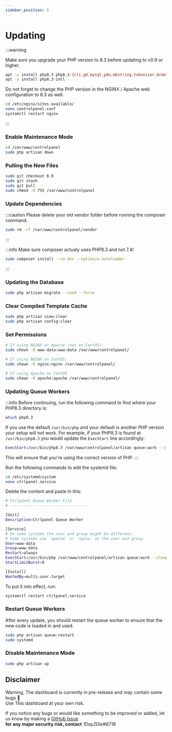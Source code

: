 ```yaml
---
sidebar_position: 5
---
```


# Updating

:::warning

Make sure you upgrade your PHP version to 8.3 before updating to v0.9 or higher.
```bash
apt -y install php8.3 php8.3-{cli,gd,mysql,pdo,mbstring,tokenizer,bcmath,xml,fpm,curl,zip}
apt -y install php8.3-intl
```
Do not forget to change the PHP version in the NGINX / Apache web configuration to 8.3 as well.
```bash
cd /etc/nginx/sites-available/
nano controlpanel.conf
systemctl restart nginx
```

:::

### Enable Maintenance Mode

```bash
cd /var/www/controlpanel
sudo php artisan down
```

### Pulling the New Files

```bash
sudo git checkout 0.9
sudo git stash
sudo git pull
sudo chmod -R 755 /var/www/controlpanel
```

### Update Dependencies

:::caution
Please delete your old vendor folder before running the composer command.
```bash
sudo rm -rf /var/www/controlpanel/vendor
```
:::

:::info
Make sure composer actualy uses PHP8.3 and not 7.4!
```bash
sudo composer install --no-dev --optimize-autoloader
```
:::

### Updating the Database

```bash
sudo php artisan migrate --seed --force
```

### Clear Compiled Template Cache

```bash
sudo php artisan view:clear
sudo php artisan config:clear
```

### Set Permissions

```bash
# If using NGINX or Apache (not on CentOS):
sudo chown -R www-data:www-data /var/www/controlpanel/

# If using NGINX on CentOS:
sudo chown -R nginx:nginx /var/www/controlpanel/

# If using Apache on CentOS
sudo chown -R apache:apache /var/www/controlpanel/
```

### Updating Queue Workers

:::info
Before continuing, run the following command to find where your PHP8.3 directory is:
```bash
which php8.3
```
If you use the default `/usr/bin/php` and your default is another PHP version your setup will not work. For example, if your PHP8.3 is found at `/usr/bin/php8.3` you would update the `ExecStart` line accordingly:
```bash
ExecStart=/usr/bin/php8.3 /var/www/controlpanel/artisan queue:work --sleep=3 --tries=3
```
This will ensure that you're using the correct version of PHP.
:::

Run the following commands to edit the systemd file:

```bash
cd /etc/systemd/system
nano ctrlpanel.service
```

Delete the content and paste in this:

```bash
# Ctrlpanel Queue Worker File
# ----------------------------------

[Unit]
Description=Ctrlpanel Queue Worker

[Service]
# On some systems the user and group might be different.
# Some systems use `apache` or `nginx` as the user and group.
User=www-data
Group=www-data
Restart=always
ExecStart=/usr/bin/php /var/www/controlpanel/artisan queue:work --sleep=3 --tries=3
StartLimitBurst=0

[Install]
WantedBy=multi-user.target
```

To put it into effect, run:

```bash
systemctl restart ctrlpanel.service
```

### Restart Queue Workers

After every update, you should restart the queue worker to ensure that the new code is loaded in and used.

```bash
sudo php artisan queue:restart
sudo systemd
```

### Disable Maintenance Mode

```bash
sudo php artisan up
```

## Disclaimer

Warning, The dashboard is currently in pre-release and may contain some bugs 🐛 <br/>
Use This dashboard at your own risk.

If you notice any bugs or would like something to be improved or added, let us know by making a [GitHub Issue](https://github.com/ControlPanel-gg/dashboard/issues/new/choose)<br /> **for any major security risk, contact** _1Day2Die#6718_
